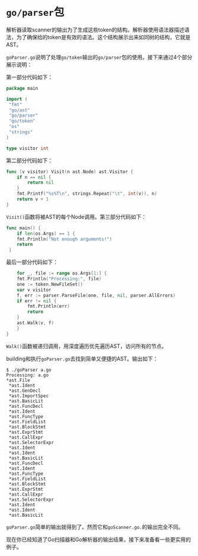 # `go/parser`包

解析器读取scanner的输出为了生成这些token的结构。解析器使用语法器描述语法，为了确保给的token是有效的语法。这个结构展示出来如同树的结构，它就是AST。

`goParser.go`说明了处理`go/token`输出的`go/parser`包的使用。接下来通过4个部分展示说明：

第一部分代码如下：

```go
package main

import (
 "fmt"
 "go/ast"
 "go/parser"
 "go/token"
 "os"
 "strings"
)

type visitor int
```

第二部分代码如下：

```go
func (v visitor) Visit(n ast.Node) ast.Visitor {
    if n == nil {
        return nil
    }
    fmt.Printf("%s%T\n", strings.Repeat("\t", int(v)), n)
    return v + 1
}
```

`Visit()`函数将被AST的每个Node调用。第三部分代码如下：

```go
func main() {
    if len(os.Args) == 1 {
    fmt.Println("Not enough arguments!")
    return
 }
```

最后一部分代码如下：

```go
    for _, file := range os.Args[1:] {
    fmt.Println("Processing:", file)
    one := token.NewFileSet()
    var v visitor
    f, err := parser.ParseFile(one, file, nil, parser.AllErrors)
    if err != nil {
        fmt.Println(err)
        return
    }
    ast.Walk(v, f)
    }
}
```

`Walk()`函数被递归调用，用深度遍历优先遍历AST，访问所有的节点。

building和执行`goParser.go`去找到简单又便捷的AST。输出如下：

```shell
$ ./goParser a.go
Processing: a.go
*ast.File
 *ast.Ident
 *ast.GenDecl
 *ast.ImportSpec
 *ast.BasicLit
 *ast.FuncDecl
 *ast.Ident
 *ast.FuncType
 *ast.FieldList
 *ast.BlockStmt
 *ast.ExprStmt
 *ast.CallExpr
 *ast.SelectorExpr
 *ast.Ident
 *ast.Ident
 *ast.BasicLit
 *ast.FuncDecl
 *ast.Ident
 *ast.FuncType
 *ast.FieldList
 *ast.BlockStmt
 *ast.ExprStmt
 *ast.CallExpr
 *ast.SelectorExpr
 *ast.Ident
 *ast.Ident
 *ast.BasicLit
 ```

`goParser.go`简单的输出就得到了。然而它和`goScanner.go.`的输出完全不同。

现在你已经知道了Go扫描器和Go解析器的输出结果，接下来准备看一些更实用的例子。